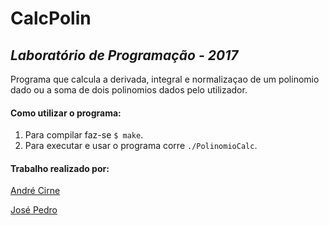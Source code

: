 # CalcPolin
## *Laboratório de Programação - 2017*
Programa que calcula a derivada, integral e normalizaçao de um polinomio dado ou a soma de dois polinomios dados pelo utilizador.

#### Como utilizar o programa:
1. Para compilar faz-se `$ make`.
2. Para executar e usar o programa corre `./PolinomioCalc`.

#### Trabalho realizado por:

[André Cirne](https://sigarra.up.pt/fcup/pt/fest_geral.cursos_list?pv_num_unico=201505860)

[José Pedro](https://sigarra.up.pt/fcup/pt/fest_geral.cursos_list?pv_num_unico=201503443)

